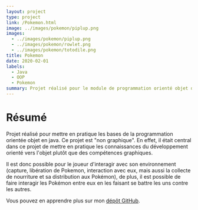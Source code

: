 ```yaml
---
layout: project
type: project
link: /Pokemon.html
image: ../images/pokemon/piplup.png
images:
  - ../images/pokemon/piplup.png
  - ../images/pokemon/rowlet.png
  - ../images/pokemon/totodile.png
title: Pokemon
date: 2020-02-01
labels:
  - Java
  - OOP
  - Pokemon
summary: Projet réalisé pour le module de programmation orienté objet de mon DUT Informatique.
---
```


# Résumé

Projet réalisé pour mettre en pratique les bases de la programmation orientée objet en java. Ce projet est "non graphique". En effet, il était central dans ce projet de mettre en pratique les connaissances du développement orienté vers l'objet plutôt que des compétences graphiques.

Il est donc possible pour le joueur d'interagir avec son environnement (capture, libération de Pokemon, interaction avec eux, mais aussi la collecte de nourriture et sa distribution aux Pokémon), de plus, il est possible de faire interagir les Pokémon entre eux en les faisant se battre les uns contre les autres.

Vous pouvez en apprendre plus sur mon [dépôt GitHub](http://GitHub.com/jeanlrnt/Pokemon).

